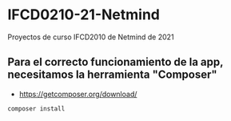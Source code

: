 # IFCD0210-21-Netmind
Proyectos de curso IFCD2010 de Netmind de 2021

## Para el correcto funcionamiento de la app, necesitamos la herramienta "Composer"

- https://getcomposer.org/download/

```composer install```
